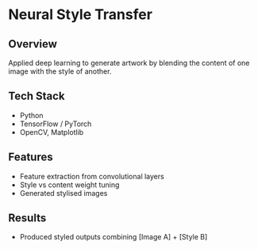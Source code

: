 # Neural Style Transfer

## Overview
Applied deep learning to generate artwork by blending the content of one image with the style of another.

## Tech Stack
- Python
- TensorFlow / PyTorch
- OpenCV, Matplotlib

## Features
- Feature extraction from convolutional layers
- Style vs content weight tuning
- Generated stylised images

## Results
- Produced styled outputs combining [Image A] + [Style B]
